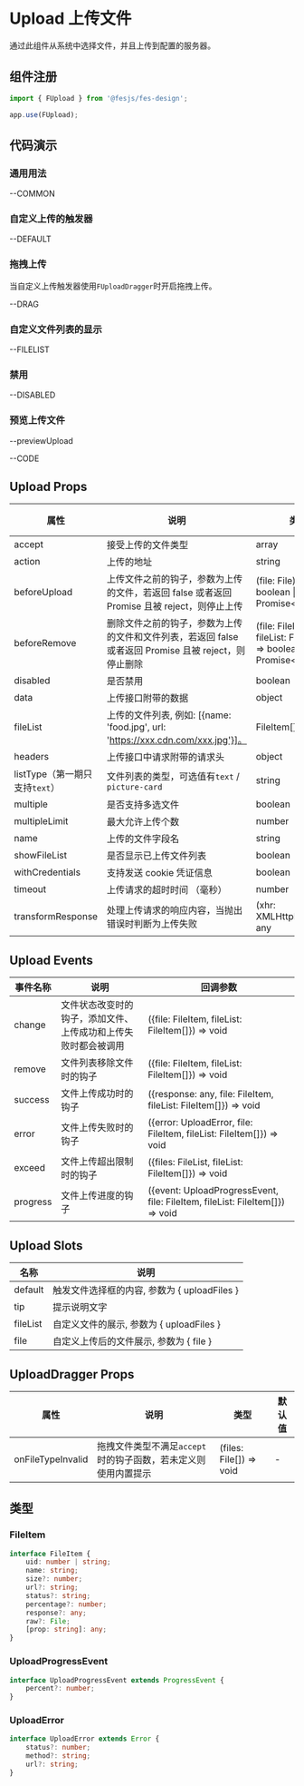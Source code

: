 # Upload 上传文件

通过此组件从系统中选择文件，并且上传到配置的服务器。

## 组件注册

```js
import { FUpload } from '@fesjs/fes-design';

app.use(FUpload);
```

## 代码演示

### 通用用法

--COMMON

### 自定义上传的触发器

--DEFAULT

### 拖拽上传
当自定义上传触发器使用`FUploadDragger`时开启拖拽上传。

--DRAG

### 自定义文件列表的显示

--FILELIST

### 禁用

--DISABLED

### 预览上传文件

--previewUpload

--CODE

## Upload Props

| 属性                           | 说明                                                                                                  | 类型                     | 默认值  |
| ------------------------------ | ----------------------------------------------------------------------------------------------------- | ------------------------ | ------- |
| accept                         | 接受上传的文件类型                                                                                    | array                    | []      |
| action                         | 上传的地址                                                                                            | string                   | -       |
| beforeUpload                   | 上传文件之前的钩子，参数为上传的文件，若返回 false 或者返回 Promise 且被 reject，则停止上传           | (file: File) => boolean \| Promise\<boolean\>           | -       |
| beforeRemove                   | 删除文件之前的钩子，参数为上传的文件和文件列表，若返回 false 或者返回 Promise 且被 reject，则停止删除 | (file: FileItem, fileList: FileItem[]) => boolean \| Promise\<boolean\> | -       |
| disabled                       | 是否禁用                                                                                              | boolean                  | `false` |
| data                           | 上传接口附带的数据                                                                                    | object                   | `{}`    |
| fileList                       | 上传的文件列表, 例如: [{name: 'food.jpg', url: 'https://xxx.cdn.com/xxx.jpg'}]。                      | FileItem[]                    | `[]`    |
| headers                        | 上传接口中请求附带的请求头                                                                            | object                   | `{}`    |
| listType（第一期只支持`text`） | 文件列表的类型，可选值有`text` / `picture-card`                                                       | string                   | `text`  |
| multiple                       | 是否支持多选文件                                                                                      | boolean                  | `false` |
| multipleLimit                  | 最大允许上传个数                                                                                      | number                   | -       |
| name                           | 上传的文件字段名                                                                                      | string                   | `file`  |
| showFileList                   | 是否显示已上传文件列表                                                                                | boolean                  | `true`  |
| withCredentials                | 支持发送 cookie 凭证信息                                                                              | boolean                  | `false` |
| timeout                | 上传请求的超时时间 （毫秒）                                                                           | number                  | - |
| transformResponse     | 处理上传请求的响应内容，当抛出错误时判断为上传失败                                                                         | (xhr: XMLHttpRequest)=> any                  | - |


## Upload Events

| 事件名称 | 说明                                                           | 回调参数                             |
| -------- | -------------------------------------------------------------- | ------------------------------------ |
| change   | 文件状态改变时的钩子，添加文件、上传成功和上传失败时都会被调用 | ({file: FileItem, fileList: FileItem[]}) => void          |
| remove   | 文件列表移除文件时的钩子                                       | ({file: FileItem, fileList: FileItem[]}) => void           |
| success  | 文件上传成功时的钩子                                           | ({response: any, file: FileItem, fileList: FileItem[]}) => void |
| error    | 文件上传失败时的钩子                                           | ({error: UploadError, file: FileItem, fileList: FileItem[]}) => void   |
| exceed   | 文件上传超出限制时的钩子                                       | ({files: FileList, fileList: FileItem[]}) => void          |
| progress | 文件上传进度的钩子                                             | ({event: UploadProgressEvent, file: FileItem, fileList: FileItem[]}) => void    |

## Upload Slots

| 名称     | 说明                                         |
| -------- | -------------------------------------------- |
| default  | 触发文件选择框的内容, 参数为 { uploadFiles } |
| tip      | 提示说明文字                                 |
| fileList | 自定义文件的展示, 参数为 { uploadFiles }     |
| file     | 自定义上传后的文件展示, 参数为 { file }      |


## UploadDragger Props

| 属性      | 说明                                     | 类型                     | 默认值  |
| ---------- | ----------------- | ------------------------ | ------- |
| onFileTypeInvalid        | 拖拽文件类型不满足`accept`时的钩子函数，若未定义则使用内置提示    | (files: File[]) => void       |  -     |


## 类型

### FileItem
```ts
interface FileItem {
    uid: number | string;
    name: string;
    size?: number;
    url?: string;
    status?: string;
    percentage?: number;
    response?: any;
    raw?: File;
    [prop: string]: any;
}
```

### UploadProgressEvent
```ts
interface UploadProgressEvent extends ProgressEvent {
    percent?: number;
}
```

### UploadError
```ts
interface UploadError extends Error {
    status?: number;
    method?: string;
    url?: string;
}
```